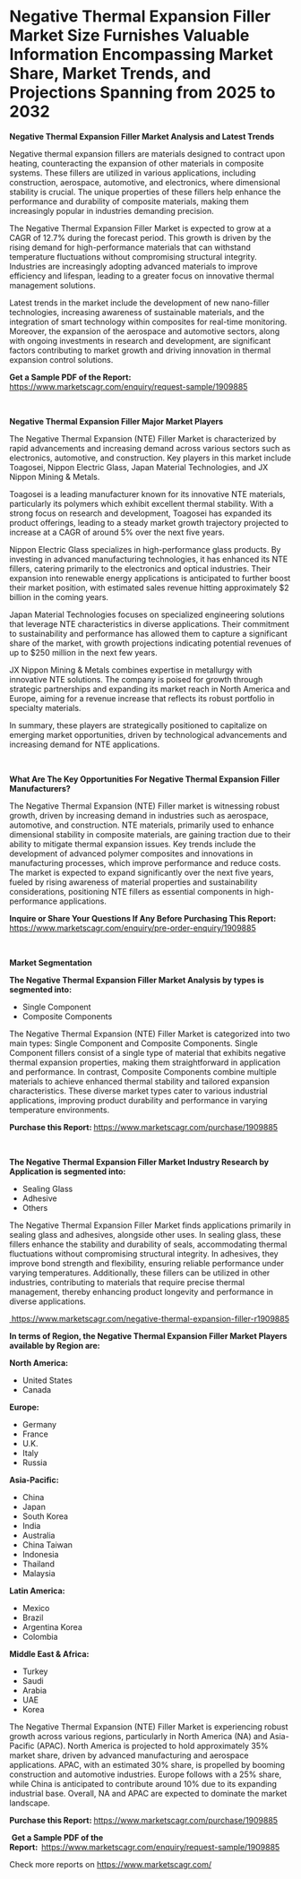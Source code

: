 <p><h1>Negative Thermal Expansion Filler Market Size Furnishes Valuable Information Encompassing Market Share, Market Trends, and Projections Spanning from 2025 to 2032</h1></p><p><strong>Negative Thermal Expansion Filler Market Analysis and Latest Trends</strong></p>
<p><p>Negative thermal expansion fillers are materials designed to contract upon heating, counteracting the expansion of other materials in composite systems. These fillers are utilized in various applications, including construction, aerospace, automotive, and electronics, where dimensional stability is crucial. The unique properties of these fillers help enhance the performance and durability of composite materials, making them increasingly popular in industries demanding precision.</p><p>The Negative Thermal Expansion Filler Market is expected to grow at a CAGR of 12.7% during the forecast period. This growth is driven by the rising demand for high-performance materials that can withstand temperature fluctuations without compromising structural integrity. Industries are increasingly adopting advanced materials to improve efficiency and lifespan, leading to a greater focus on innovative thermal management solutions. </p><p>Latest trends in the market include the development of new nano-filler technologies, increasing awareness of sustainable materials, and the integration of smart technology within composites for real-time monitoring. Moreover, the expansion of the aerospace and automotive sectors, along with ongoing investments in research and development, are significant factors contributing to market growth and driving innovation in thermal expansion control solutions.</p></p>
<p><strong>Get a Sample PDF of the Report:&nbsp;</strong> <a href="https://www.marketscagr.com/enquiry/request-sample/1909885?utm_campaign=3529&utm_medium=2&utm_source=Github&utm_content=ia&utm_term=03042025&utm_id=negative-thermal-expansion-filler">https://www.marketscagr.com/enquiry/request-sample/1909885</a></p>
<p>&nbsp;</p>
<p><strong>Negative Thermal Expansion Filler Major Market Players</strong></p>
<p><p>The Negative Thermal Expansion (NTE) Filler Market is characterized by rapid advancements and increasing demand across various sectors such as electronics, automotive, and construction. Key players in this market include Toagosei, Nippon Electric Glass, Japan Material Technologies, and JX Nippon Mining & Metals.</p><p>Toagosei is a leading manufacturer known for its innovative NTE materials, particularly its polymers which exhibit excellent thermal stability. With a strong focus on research and development, Toagosei has expanded its product offerings, leading to a steady market growth trajectory projected to increase at a CAGR of around 5% over the next five years.</p><p>Nippon Electric Glass specializes in high-performance glass products. By investing in advanced manufacturing technologies, it has enhanced its NTE fillers, catering primarily to the electronics and optical industries. Their expansion into renewable energy applications is anticipated to further boost their market position, with estimated sales revenue hitting approximately $2 billion in the coming years.</p><p>Japan Material Technologies focuses on specialized engineering solutions that leverage NTE characteristics in diverse applications. Their commitment to sustainability and performance has allowed them to capture a significant share of the market, with growth projections indicating potential revenues of up to $250 million in the next few years.</p><p>JX Nippon Mining & Metals combines expertise in metallurgy with innovative NTE solutions. The company is poised for growth through strategic partnerships and expanding its market reach in North America and Europe, aiming for a revenue increase that reflects its robust portfolio in specialty materials.</p><p>In summary, these players are strategically positioned to capitalize on emerging market opportunities, driven by technological advancements and increasing demand for NTE applications.</p></p>
<p>&nbsp;</p>
<p><strong>What Are The Key Opportunities For Negative Thermal Expansion Filler Manufacturers?</strong></p>
<p><p>The Negative Thermal Expansion (NTE) Filler market is witnessing robust growth, driven by increasing demand in industries such as aerospace, automotive, and construction. NTE materials, primarily used to enhance dimensional stability in composite materials, are gaining traction due to their ability to mitigate thermal expansion issues. Key trends include the development of advanced polymer composites and innovations in manufacturing processes, which improve performance and reduce costs. The market is expected to expand significantly over the next five years, fueled by rising awareness of material properties and sustainability considerations, positioning NTE fillers as essential components in high-performance applications.</p></p>
<p><strong>Inquire or Share Your Questions If Any Before Purchasing This Report:</strong> <a href="https://www.marketscagr.com/enquiry/pre-order-enquiry/1909885?utm_campaign=3529&utm_medium=2&utm_source=Github&utm_content=ia&utm_term=03042025&utm_id=negative-thermal-expansion-filler">https://www.marketscagr.com/enquiry/pre-order-enquiry/1909885</a></p>
<p>&nbsp;</p>
<p><strong>Market Segmentation</strong></p>
<p><strong>The Negative Thermal Expansion Filler Market Analysis by types is segmented into:</strong></p>
<p><ul><li>Single Component</li><li>Composite Components</li></ul></p>
<p><p>The Negative Thermal Expansion (NTE) Filler Market is categorized into two main types: Single Component and Composite Components. Single Component fillers consist of a single type of material that exhibits negative thermal expansion properties, making them straightforward in application and performance. In contrast, Composite Components combine multiple materials to achieve enhanced thermal stability and tailored expansion characteristics. These diverse market types cater to various industrial applications, improving product durability and performance in varying temperature environments.</p></p>
<p><strong>Purchase this Report:&nbsp;</strong><a href="https://www.marketscagr.com/purchase/1909885?utm_campaign=3529&utm_medium=2&utm_source=Github&utm_content=ia&utm_term=03042025&utm_id=negative-thermal-expansion-filler">https://www.marketscagr.com/purchase/1909885</a></p>
<p>&nbsp;</p>
<p><strong>The Negative Thermal Expansion Filler Market Industry Research by Application is segmented into:</strong></p>
<p><ul><li>Sealing Glass</li><li>Adhesive</li><li>Others</li></ul></p>
<p><p>The Negative Thermal Expansion Filler Market finds applications primarily in sealing glass and adhesives, alongside other uses. In sealing glass, these fillers enhance the stability and durability of seals, accommodating thermal fluctuations without compromising structural integrity. In adhesives, they improve bond strength and flexibility, ensuring reliable performance under varying temperatures. Additionally, these fillers can be utilized in other industries, contributing to materials that require precise thermal management, thereby enhancing product longevity and performance in diverse applications.</p></p>
<p><a href="https://www.marketscagr.com/negative-thermal-expansion-filler-r1909885?utm_campaign=3529&utm_medium=2&utm_source=Github&utm_content=ia&utm_term=03042025&utm_id=negative-thermal-expansion-filler">&nbsp;https://www.marketscagr.com/negative-thermal-expansion-filler-r1909885</a></p>
<p><strong>In terms of Region, the Negative Thermal Expansion Filler Market Players available by Region are:</strong></p>
<p>
    <p> <strong> North America: </strong>
        <ul>
            <li>United States</li>
            <li>Canada</li>
        </ul>
        </p> 
    <p> <strong> Europe: </strong>
        <ul>
            <li>Germany</li>
            <li>France</li>
            <li>U.K.</li>
            <li>Italy</li>
            <li>Russia</li>
        </ul>
        </p> 
    <p> <strong> Asia-Pacific: </strong>
        <ul>
            <li>China</li>
            <li>Japan</li>
            <li>South Korea</li>
            <li>India</li>
            <li>Australia</li>
            <li>China Taiwan</li>
            <li>Indonesia</li>
            <li>Thailand</li>
            <li>Malaysia</li>
        </ul>
        </p> 
    <p> <strong> Latin America: </strong>
        <ul>
            <li>Mexico</li>
            <li>Brazil</li>
            <li>Argentina Korea</li>
            <li>Colombia</li>
        </ul>
        </p> 
    <p> <strong> Middle East & Africa: </strong>
        <ul>
            <li>Turkey</li>
            <li>Saudi</li>
            <li>Arabia</li>
            <li>UAE</li>
            <li>Korea</li>
        </ul>
    </p>
    </p>
<p><p>The Negative Thermal Expansion (NTE) Filler Market is experiencing robust growth across various regions, particularly in North America (NA) and Asia-Pacific (APAC). North America is projected to hold approximately 35% market share, driven by advanced manufacturing and aerospace applications. APAC, with an estimated 30% share, is propelled by booming construction and automotive industries. Europe follows with a 25% share, while China is anticipated to contribute around 10% due to its expanding industrial base. Overall, NA and APAC are expected to dominate the market landscape.</p></p>
<p><strong>Purchase this Report: </strong><a href="https://www.marketscagr.com/purchase/1909885?utm_campaign=3529&utm_medium=2&utm_source=Github&utm_content=ia&utm_term=03042025&utm_id=negative-thermal-expansion-filler">https://www.marketscagr.com/purchase/1909885</a></p>
<p>&nbsp;<strong>Get a Sample PDF of the Report:&nbsp;&nbsp;</strong><a href="https://www.marketscagr.com/enquiry/request-sample/1909885?utm_campaign=3529&utm_medium=2&utm_source=Github&utm_content=ia&utm_term=03042025&utm_id=negative-thermal-expansion-filler">https://www.marketscagr.com/enquiry/request-sample/1909885</a></p>
<p><strong></strong></p>
<p>Check more reports on <a href="https://www.marketscagr.com/?utm_campaign=3529&utm_medium=2&utm_source=Github&utm_content=ia&utm_term=03042025&utm_id=negative-thermal-expansion-filler">https://www.marketscagr.com/</a></p>